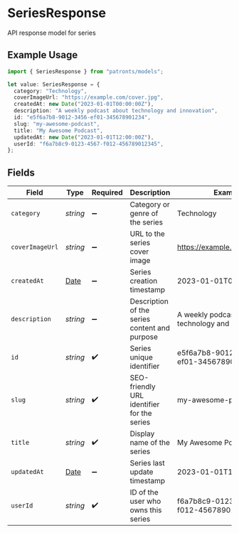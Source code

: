 # SeriesResponse

API response model for series

## Example Usage

```typescript
import { SeriesResponse } from "patronts/models";

let value: SeriesResponse = {
  category: "Technology",
  coverImageUrl: "https://example.com/cover.jpg",
  createdAt: new Date("2023-01-01T00:00:00Z"),
  description: "A weekly podcast about technology and innovation",
  id: "e5f6a7b8-9012-3456-ef01-345678901234",
  slug: "my-awesome-podcast",
  title: "My Awesome Podcast",
  updatedAt: new Date("2023-01-01T12:00:00Z"),
  userId: "f6a7b8c9-0123-4567-f012-456789012345",
};
```

## Fields

| Field                                                                                         | Type                                                                                          | Required                                                                                      | Description                                                                                   | Example                                                                                       |
| --------------------------------------------------------------------------------------------- | --------------------------------------------------------------------------------------------- | --------------------------------------------------------------------------------------------- | --------------------------------------------------------------------------------------------- | --------------------------------------------------------------------------------------------- |
| `category`                                                                                    | *string*                                                                                      | :heavy_minus_sign:                                                                            | Category or genre of the series                                                               | Technology                                                                                    |
| `coverImageUrl`                                                                               | *string*                                                                                      | :heavy_minus_sign:                                                                            | URL to the series cover image                                                                 | https://example.com/cover.jpg                                                                 |
| `createdAt`                                                                                   | [Date](https://developer.mozilla.org/en-US/docs/Web/JavaScript/Reference/Global_Objects/Date) | :heavy_minus_sign:                                                                            | Series creation timestamp                                                                     | 2023-01-01T00:00:00Z                                                                          |
| `description`                                                                                 | *string*                                                                                      | :heavy_minus_sign:                                                                            | Description of the series content and purpose                                                 | A weekly podcast about technology and innovation                                              |
| `id`                                                                                          | *string*                                                                                      | :heavy_check_mark:                                                                            | Series unique identifier                                                                      | e5f6a7b8-9012-3456-ef01-345678901234                                                          |
| `slug`                                                                                        | *string*                                                                                      | :heavy_check_mark:                                                                            | SEO-friendly URL identifier for the series                                                    | my-awesome-podcast                                                                            |
| `title`                                                                                       | *string*                                                                                      | :heavy_check_mark:                                                                            | Display name of the series                                                                    | My Awesome Podcast                                                                            |
| `updatedAt`                                                                                   | [Date](https://developer.mozilla.org/en-US/docs/Web/JavaScript/Reference/Global_Objects/Date) | :heavy_minus_sign:                                                                            | Series last update timestamp                                                                  | 2023-01-01T12:00:00Z                                                                          |
| `userId`                                                                                      | *string*                                                                                      | :heavy_check_mark:                                                                            | ID of the user who owns this series                                                           | f6a7b8c9-0123-4567-f012-456789012345                                                          |